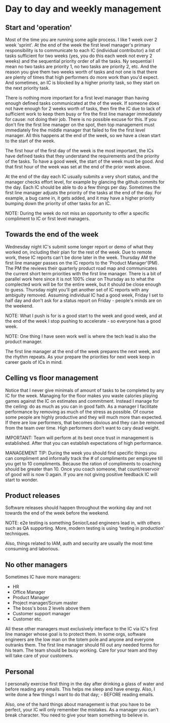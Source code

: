    
# Day to day and weekly management


## Start and 'operation'

Most of the time you are running some agile process. I like 1 week over 2 week 'sprint'. At the end of the week the first level manager's primary responsibility is to communicate to each IC (individual contributor) a list of tasks sufficient for two weeks (yes, you do this each week not every 2 weeks) and the sequential priority order of all the tasks. Ny sequential I mean no two tasks are priority 1, no two tasks are priority 2, etc. And the reason you give them two weeks worth of tasks and not one is that there are plenty of times that high performers do more work than you'd expect. And sometimes, an IC is blocked by a higher priority task, so they start on the next priority task. 

There is nothing more important for a first level manager than having enough defined tasks communicated at the of the week. If someone does not have enough for 2 weeks worth of tasks, then fire the IC due to lack of sufficient work to keep them busy or fire the first line manager immediately for cause: not doing their job. There is no possible excuse for this. If you don't fire the first line manager on the spot, then top management must immediately fire the middle manager that failed to fire the first level manager. All this happens at the end of the week, so we have a clean start to the start of the week.

The first hour of the first day of the week is the most important, the ICs have defined tasks that they understand the requirements and the priority of the tasks. To have a good week, the start of the week must be good. And that first hour of the week was set at the end of the prior week above.

At the end of the day each IC usually submits a very short status, and the manager checks effort level, for example by glancing the github commits for the day. Each IC should be able to do a few things per day. Sometimes the first line manager adjusts the priority of the tasks at the end of the day. For example, a bug came in, it gets added, and it may have a higher priority bumping down the priority of other tasks for an IC.

   NOTE: During the week do not miss an opportunity to offer a specific compliment to IC or first level managers.

## Towards the end of the week

Wednesday night IC's submit some longer report or demo of what they worked on, including their plan for the rest of the week. Due to remote work, these IC reports can't be done later in the week.  Thursday AM the first line manager passes on the IC reports to the 'Product Manager'(PM). The PM the reviews their quarterly product road map and communicates the current short term priorities with the first line manager. There is a bit of parallel work here since it is not 100% clear on Thursday as to what the complected work will be for the entire week, but it should be close enough to guess. Thursday night you'll get another set of IC reports with any ambiguity removed. 
Assuming individual IC had a good week, Friday I set to half day and don't ask for a status report on Friday - people's minds are on the weekend. 

   NOTE: What I push is for is a good start to the week and good week, and at the end of the week I stop pushing to accelerate - so everyone has a good week.

   NOTE: One thing I have seen work well is where the tech lead is also the product manager.

The first line manager at the end of the week prepares the next week, and the rhythm repeats. As your prepare the priorities for next week keep in career gaols of ICs in mind.


## Celling vs floor management

Notice that I never give minimals of amount of tasks to be completed by any IC for the week. 
Managing for the floor makes you waste calories playing games against the IC on estimates and commitment. Instead I manage for the ceiling: do as much as you can in good faith. As a manager I facilitate performance by removing as much of the stress as possible. Of course some people are highly productive and they will much more than expected. If there are low performers, that becomes obvious and they can be removed from the team over time. High performers don't want to cary dead weight.

   IMPORTANT: Team will perform at its best once trust in management is established. After that you can establish expectations of high performance.

   MANAGEMENT TIP: During the week you should find specific things you can compliment and informally track the # of compliments per employee till you get to 10 compliments. Because the ration of compliments to coaching should be greater than 10. Once you coach someone, that count/reservoir of good will is now 0 again. If you are not giving positive feedback IC will start to wonder.

## Product releases

Software releases should happen throughout the working day and not towards the end of the week before the weekend.

   NOTE: e2e testing is something Senior/Lead engineers lead in, with others such as QA supporting. More, modern testing is using 'testing in production' techniques. 

Also, things related to IAM, auth and security are usually the most time consuming and laborious.

## No other managers

Sometimes IC have more managers:
- HR
- Office Manager
- Product Manager
- Project manager/Scrum master
- The boss's boss 2 levels above them
- Customer support manager
- Customer
etc.

All these other managers must exclusively interface to the IC via IC's first line manager whose goal is to protect them.  In some orgs, software engineers are the low man on the totem pole and anyone and everyone outranks them. The first line manager should fill out any needed forms for his team. The team should be busy working. Care for your team and they will take care of your customers.


## Personal

I personally exercise first thing in the day after drinking a glass of water and before reading any emails. This helps me sleep and have energy. Also, I write done a few things I want to do that day; - BEFORE reading emails.

Also, one of the hard things about management is that you have to be perfect, your IC will only remember the mistakes. As a manager you can't break character. You need to give your team something to believe in. 